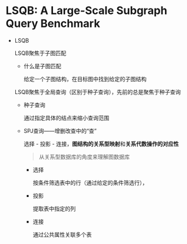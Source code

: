 # LSQB: A Large-Scale Subgraph Query Benchmark

- LSQB

  LSQB聚焦于子图匹配
  
  - 什么是子图匹配
  
    给定一个子图结构，在目标图中找到给定的子图结构
  
  LSQB聚焦于全局查询（区别于种子查询），先前的总是聚焦于种子查询
  
  - 种子查询
  
    通过指定具体的结点来缩小查询范围
  
  - SPJ查询——增删改查中的“查”
  
    选择 - 投影 - 连接，**图结构的关系型映射**和**关系代数操作的对应性**
  
    > 从关系型数据库的角度来理解图数据库
  
    - 选择
  
      按条件筛选表中的行（通过给定的条件筛选行），
  
    - 投影
  
      提取表中指定的列
  
    - 连接
  
      通过公共属性关联多个表